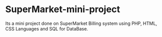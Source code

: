 # SuperMarket-mini-project
Its a mini project done on SuperMarket Billing system using PHP, HTML, CSS Languages and SQL for DataBase.
